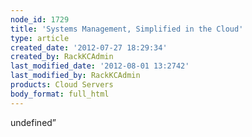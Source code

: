 ```yaml
---
node_id: 1729
title: 'Systems Management, Simplified in the Cloud'
type: article
created_date: '2012-07-27 18:29:34'
created_by: RackKCAdmin
last_modified_date: '2012-08-01 13:2742'
last_modified_by: RackKCAdmin
products: Cloud Servers
body_format: full_html
---
```


undefined&rdquo;

